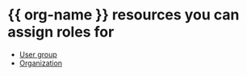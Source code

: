 # {{ org-name }} resources you can assign roles for

* [User group](../../../organization/operations/manage-groups.md#access-manage-group)
* [Organization](../../../organization/operations/security.md)
